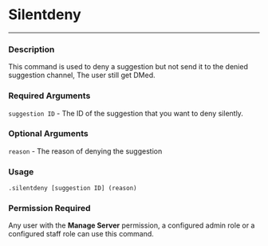 # Silentdeny
---
### Description
This command is used to deny a suggestion but not send it to the denied suggestion channel, The user still get DMed.
### Required Arguments
`suggestion ID` - The ID of the suggestion that you want to deny silently.
### Optional Arguments
`reason` - The reason of denying the suggestion
### Usage
```
.silentdeny [suggestion ID] (reason)
```
### Permission Required
Any user with the **Manage Server** permission, a configured admin role or a configured staff role can use this command.
